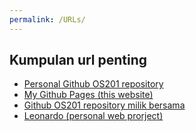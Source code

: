 ```yaml
---
permalink: /URLs/
---
```


## Kumpulan url penting 

- [Personal Github OS201 repository](https://github.com/leleonardo81/os201/)
- [My Github Pages (this website)](https://leleonardo81.github.io/os201/)
- [Github OS201 repository milik bersama](https://github.com/UI-FASILKOM-OS/os201/)
- [Leonardo (personal web prorject)](https://leonardoppw.herokuapp.com/)